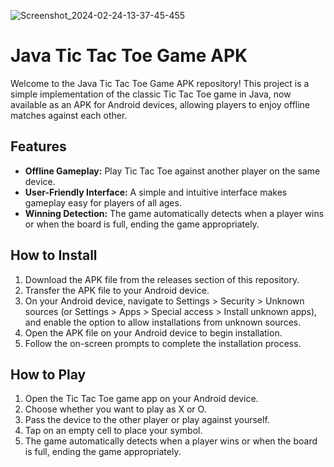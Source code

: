 ![Screenshot_2024-02-24-13-37-45-455](https://github.com/ironkrush/Tic-Tac-Toe/assets/80835880/a30a7c12-6030-46f0-96e8-2ef1e9e82077)
# Java Tic Tac Toe Game APK

Welcome to the Java Tic Tac Toe Game APK repository! This project is a simple implementation of the classic Tic Tac Toe game in Java, now available as an APK for Android devices, allowing players to enjoy offline matches against each other.

## Features

- **Offline Gameplay:** Play Tic Tac Toe against another player on the same device.
- **User-Friendly Interface:** A simple and intuitive interface makes gameplay easy for players of all ages.
- **Winning Detection:** The game automatically detects when a player wins or when the board is full, ending the game appropriately.

## How to Install

1. Download the APK file from the releases section of this repository.
2. Transfer the APK file to your Android device.
3. On your Android device, navigate to Settings > Security > Unknown sources (or Settings > Apps > Special access > Install unknown apps), and enable the option to allow installations from unknown sources.
4. Open the APK file on your Android device to begin installation.
5. Follow the on-screen prompts to complete the installation process.

## How to Play

1. Open the Tic Tac Toe game app on your Android device.
2. Choose whether you want to play as X or O.
3. Pass the device to the other player or play against yourself.
4. Tap on an empty cell to place your symbol.
5. The game automatically detects when a player wins or when the board is full, ending the game appropriately.

